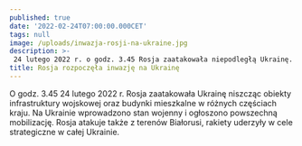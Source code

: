 ```yaml
---
published: true
date: '2022-02-24T07:00:00.000CET'
tags: null
image: /uploads/inwazja-rosji-na-ukraine.jpg
description: >-
 24 lutego 2022 r. o godz. 3.45 Rosja zaatakowała niepodległą Ukrainę. Na Ukrainie wprowadzono stan wojenny i ogłoszono powszechną mobilizację.
title: Rosja rozpoczęła inwazję na Ukrainę
---
```


O godz. 3.45 24 lutego 2022 r. Rosja zaatakowała Ukrainę niszcząc obiekty infrastruktury wojskowej oraz budynki mieszkalne w różnych częściach kraju. Na Ukrainie wprowadzono stan wojenny i ogłoszono powszechną mobilizację.
Rosja atakuje także z terenów Białorusi, rakiety uderzyły w cele strategiczne w całej Ukrainie.


